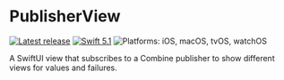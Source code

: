 # PublisherView

[![Latest release][release shield]][releases] [![Swift 5.1][swift shield]][swift] ![Platforms: iOS, macOS, tvOS, watchOS][platforms shield]

A SwiftUI view that subscribes to a Combine publisher to show different views for values and failures.

[releases]: https://github.com/danielctull/PublisherView/releases
[release shield]: https://img.shields.io/github/v/release/danielctull/PublisherView
[swift]: https://swift.org
[swift shield]: https://img.shields.io/badge/swift-5.1-F05138.svg "Swift 5.1"
[platforms shield]: https://img.shields.io/badge/platforms-iOS_macOS_tvOS_watchOS-lightgrey.svg?style=flat "iOS, macOS, tvOS, watchOS"
